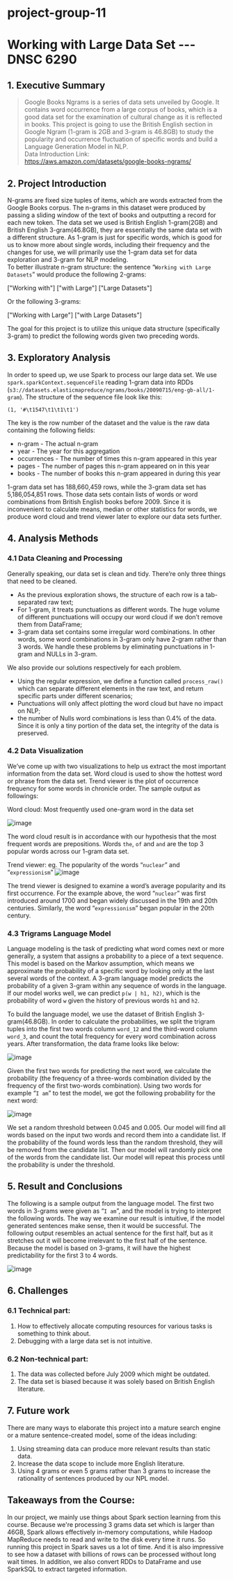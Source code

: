 # project-group-11
# Working with Large Data Set --- DNSC 6290

## 1. Executive Summary
> Google Books Ngrams is a series of data sets unveiled by Google. It contains word occurrence from a large corpus of books, which is a good data set for the examination of cultural change as it is reflected in books. This project is going to use the British English section in Google Ngram (1-gram is 2GB and 3-gram is 46.8GB) to study the popularity and occurrence fluctuation of specific words and build a Language Generation Model in NLP.  
Data Introduction Link:  
> https://aws.amazon.com/datasets/google-books-ngrams/  

## 2. Project Introduction
N-grams are fixed size tuples of items, which are words extracted from the Google Books corpus. The n-grams in this dataset were produced by passing a sliding window of the text of books and outputting a record for each new token. The data set we used is British English 1-gram(2GB) and British English 3-gram(46.8GB), they are essentially the same data set with a different structure. As 1-gram is just for specific words, which is good for us to know more about single words, including their frequency and the changes for use, we will primarily use the 1-gram data set for data exploration and 3-gram for NLP modeling.  
To better illustrate n-gram structure: the sentence “`Working with Large Datasets`” would produce the following 2-grams: 

["Working with"] 
["with Large"] 
["Large Datasets"] 

Or the following 3-grams: 

["Working with Large"] 
["with Large Datasets"] 

The goal for this project is to utilize this unique data structure (specifically 3-gram) to predict the following words given two preceding words. 


## 3. Exploratory Analysis
In order to speed up, we use Spark to process our large data set. We use `spark.sparkContext.sequenceFile` reading 1-gram data into RDDs (`s3://datasets.elasticmapreduce/ngrams/books/20090715/eng-gb-all/1-gram`). The structure of the sequence file look like this: 

`(1, '#\t1547\t1\t1\t1')`

The key is the row number of the dataset and the value is the raw data containing the following fields:

* n-gram - The actual n-gram
* year - The year for this aggregation
* occurrences - The number of times this n-gram appeared in this year
* pages - The number of pages this n-gram appeared on in this year
* books - The number of books this n-gram appeared in during this year

1-gram data set has 188,660,459 rows, while the 3-gram data set has 5,186,054,851 rows. Those data sets contain lists of words or word combinations from British English books before 2009. Since it is inconvenient to calculate means, median or other statistics for words, we produce word cloud and trend viewer later to explore our data sets further.

## 4. Analysis Methods 
### 4.1 Data Cleaning and Processing
Generally speaking, our data set is clean and tidy. There’re only three things that need to be cleaned. 
* As the previous exploration shows, the structure of each row is a tab-separated raw text;
* For 1-gram, it treats punctuations as different words. The huge volume of different punctuations will occupy our word cloud if we don’t remove them from DataFrame;
* 3-gram data set contains some irregular word combinations. In other words, some word combinations in 3-gram only have 2-gram rather than 3 words. We handle these problems by eliminating punctuations in 1-gram and NULLs in 3-gram. 

We also provide our solutions respectively for each problem.
* Using the regular expression, we define a function called `process_raw()` which can separate different elements in the raw text, and return specific parts under different scenarios;
* Punctuations will only affect plotting the word cloud but have no impact on NLP;
* the number of Nulls word combinations is less than 0.4% of the data. Since it is only a tiny portion of the data set, the integrity of the data is preserved. 

### 4.2 Data Visualization
We’ve come up with two visualizations to help us extract the most important information from the data set. Word cloud is used to show the hottest word or phrase from the data set. Trend viewer is the plot of occurrence frequency for some words in chronicle order. The sample output as followings:

Word cloud: Most frequently used one-gram word in the data set

![image](https://github.com/gwu-bigdata/project-group-11/blob/master/IMG/Screen%20Shot%202020-06-28%20at%206.03.14%20PM.png)
 
The word cloud result is in accordance with our hypothesis that the most frequent words are prepositions. Words `the`, `of` and `and` are the top 3 popular words across our 1-gram data set.


Trend viewer: eg. The popularity of the words “`nuclear`” and “`expressionism`”
![image](https://github.com/gwu-bigdata/project-group-11/blob/master/IMG/pic%202.png)
 
The trend viewer is designed to examine a word’s average popularity and its first occurrence. For the example above, the word “`nuclear`” was first introduced around 1700 and began widely discussed in the 19th and 20th centuries. Similarly, the word “`expressionism`” began popular in the 20th century. 

### 4.3 Trigrams Language Model

Language modeling is the task of predicting what word comes next or more generally, a system that assigns a probability to a piece of a text sequence. This model is based on the Markov assumption, which means we approximate the probability of a specific word by looking only at the last several words of the context. A 3-gram language model predicts the probability of a given 3-gram within any sequence of words in the language. If our model works well, we can predict `p(w | h1, h2)`, which is the probability of word `w` given the history of previous words `h1` and `h2`.

To build the language model, we use the dataset of British English 3-gram(46.8GB). In order to calculate the probabilities, we split the trigram tuples into the first two words column `word_12` and the third-word column `word_3`, and count the total frequency for every word combination across years. After transformation, the data frame looks like below:

![image](https://github.com/gwu-bigdata/project-group-11/blob/master/IMG/pic%203.png)

Given the first two words for predicting the next word, we calculate the probability (the frequency of a three-words combination divided by the frequency of the first two-words combination). Using two words for example “`I am`” to test the model, we got the following probability for the next word:

![image](https://github.com/gwu-bigdata/project-group-11/blob/master/IMG/pic%204.png)

We set a random threshold between 0.045 and 0.005. Our model will find all words based on the input two words and record them into a candidate list. If the probability of the found words less than the random threshold, they will be removed from the candidate list. Then our model will randomly pick one of the words from the candidate list. Our model will repeat this process until the probability is under the threshold.

## 5. Result and Conclusions

The following is a sample output from the language model. The first two words in 3-grams were given as “`I am`”, and the model is trying to interpret the following words. The way we examine our result is intuitive, if the model generated sentences make sense, then it would be successful. The following output resembles an actual sentence for the first half, but as it stretches out it will become irrelevant to the first half of the sentence. Because the model is based on 3-grams, it will have the highest predictability for the first 3 to 4 words.

![image](https://github.com/gwu-bigdata/project-group-11/blob/master/IMG/pic%205.png)
 
## 6. Challenges

### 6.1 Technical part:
1. How to effectively allocate computing resources for various tasks is something to think about. 
2. Debugging with a large data set is not intuitive. 	

### 6.2 Non-technical part:
1. The data was collected before July 2009 which might be outdated.
2. The data set is biased because it was solely based on British English literature.

## 7. Future work
There are many ways to elaborate this project into a mature search engine or a mature sentence-created model, some of the ideas including:
1. Using streaming data can produce more relevant results than static data.
2. Increase the data scope to include more English literature. 
3. Using 4 grams or even 5 grams rather than 3 grams to increase the rationality of sentences produced by our NPL model.


## Takeaways from the Course:

In our project, we mainly use things about Spark section learning from this course. Because we're processing 3 grams data set which is larger than 46GB, Spark allows effectively in-memory computations, while Hadoop MapReduce needs to read and write to the disk every time it runs. So running this project in Spark saves us a lot of time. And it is also impressive to see how a dataset with billions of rows can be processed without long wait times. In addition, we also convert RDDs to DataFrame and use SparkSQL to extract targeted information. 

 
 
 
 
 
 
 
 
 
 
 
 
 
 
 
